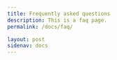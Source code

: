 ```yaml
---
title: Frequently asked questions
description: This is a faq page.
permalink: /docs/faq/

layout: post
sidenav: docs
---
```

